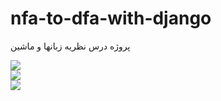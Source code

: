 # nfa-to-dfa-with-django
پروژه درس نظریه زبانها و ماشین



<img src="https://s6.uupload.ir/files/bandicam_2022-08-29_18-50-32-344_va7v.jpg">

<br>

<img src="https://s6.uupload.ir/files/bandicam_2022-08-23_23-29-20-248_1hv.jpg">

<br>
<img src="https://s6.uupload.ir/files/bandicam_2022-08-29_18-50-51-094_zzys.jpg">

<br>
